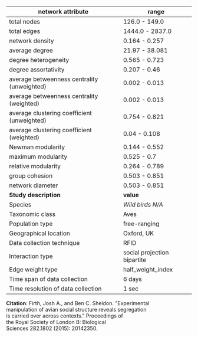 network attribute|range
---|---
total nodes|126.0 - 149.0
total edges|1444.0 - 2837.0
network density|0.164 - 0.257
average degree|21.97 - 38.081
degree heterogeneity|0.565 - 0.723
degree assortativity|0.207 - 0.46
average betweenness centrality (unweighted)|0.002 - 0.013
average betweenness centrality (weighted)|0.002 - 0.013
average clustering coefficient (unweighted)|0.754 - 0.821
average clustering coefficient (weighted)|0.04 - 0.108
Newman modularity|0.144 - 0.552
maximum modularity|0.525 - 0.7
relative modularity|0.264 - 0.789
group cohesion|0.503 - 0.851
network diameter|0.503 - 0.851
**Study description**|**value**
Species|*Wild birds N/A*
Taxonomic class|Aves
Population type|free-ranging
Geographical location|Oxford, UK
Data collection technique|RFID
Interaction type|social projection bipartite
Edge weight type|half_weight_index
Time span of data collection|6 days
Time resolution of data collection|1 sec
**Citation**: Firth, Josh A., and Ben C. Sheldon. "Experimental <br> manipulation of avian social structure reveals segregation <br> is carried over across contexts." Proceedings of <br> the Royal Society of London B: Biological <br> Sciences 282.1802 (2015): 20142350.